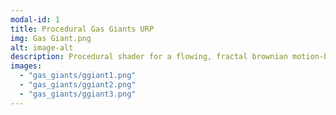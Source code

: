 ```yaml
---
modal-id: 1
title: Procedural Gas Giants URP
img: Gas Giant.png
alt: image-alt
description: Procedural shader for a flowing, fractal brownian motion-based spherical gas giant. Support for Unity's BRP and URP.
images:
  - "gas_giants/ggiant1.png"
  - "gas_giants/ggiant2.png"
  - "gas_giants/ggiant3.png"
---
```

